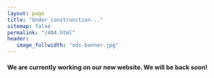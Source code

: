 ```yaml
---
layout: page
title: "Under construnction..."
sitemap: false
permalink: "/404.html"
header:
   image_fullwidth: "odc-banner.jpg"
---
```



#### We are currently working on our new website. We will be back soon!
